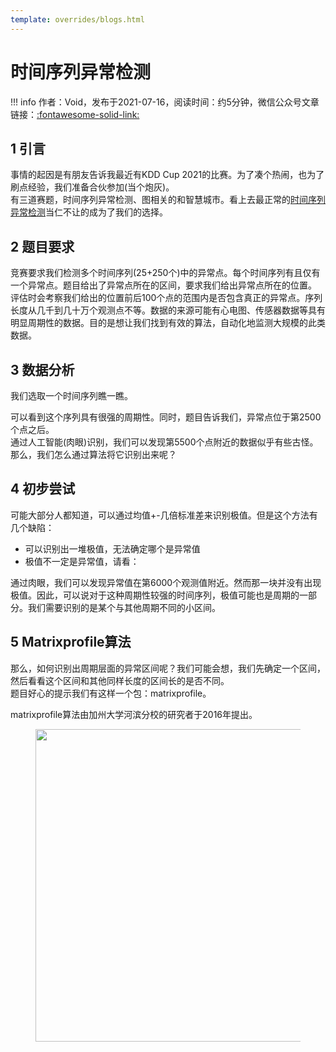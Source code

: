 ```yaml
---
template: overrides/blogs.html
---
```


# 时间序列异常检测

!!! info 
    作者：Void，发布于2021-07-16，阅读时间：约5分钟，微信公众号文章链接：[:fontawesome-solid-link:](https://mp.weixin.qq.com/s/3JlO0eO95SBqhHH4EHPypw)

## 1 引言

事情的起因是有朋友告诉我最近有KDD Cup 2021的比赛。为了凑个热闹，也为了刷点经验，我们准备合伙参加(当个炮灰)。  
有三道赛题，时间序列异常检测、图相关的和智慧城市。看上去最正常的[时间序列异常检测](https://compete.hexagon-ml.com/practice/competition/39/)当仁不让的成为了我们的选择。

## 2 题目要求

竞赛要求我们检测多个时间序列(25+250个)中的异常点。每个时间序列有且仅有一个异常点。题目给出了异常点所在的区间，要求我们给出异常点所在的位置。  
评估时会考察我们给出的位置前后100个点的范围内是否包含真正的异常点。序列长度从几千到几十万个观测点不等。数据的来源可能有心电图、传感器数据等具有明显周期性的数据。目的是想让我们找到有效的算法，自动化地监测大规模的此类数据。

## 3 数据分析

我们选取一个时间序列瞧一瞧。


可以看到这个序列具有很强的周期性。同时，题目告诉我们，异常点位于第2500个点之后。  
通过人工智能(肉眼)识别，我们可以发现第5500个点附近的数据似乎有些古怪。那么，我们怎么通过算法将它识别出来呢？

## 4 初步尝试

可能大部分人都知道，可以通过均值+-几倍标准差来识别极值。但是这个方法有几个缺陷：
- 可以识别出一堆极值，无法确定哪个是异常值
- 极值不一定是异常值，请看：

通过肉眼，我们可以发现异常值在第6000个观测值附近。然而那一块并没有出现极值。因此，可以说对于这种周期性较强的时间序列，极值可能也是周期的一部分。我们需要识别的是某个与其他周期不同的小区间。

## 5 Matrixprofile算法

那么，如何识别出周期层面的异常区间呢？我们可能会想，我们先确定一个区间，然后看看这个区间和其他同样长度的区间长的是否不同。  
题目好心的提示我们有这样一个包：matrixprofile。

matrixprofile算法由加州大学河滨分校的研究者于2016年提出。


<figure>
  <img src="https://cdn.jsdelivr.net/gh/BulletTech2021/Pics/2021-6-14/1623639526512-1080P%20(Full%20HD)%20-%20Tail%20Pic.png" width="500" />
</figure>
